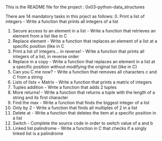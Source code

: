 This is the README file for the project : 0x03-python-data_structures

There are 14 mandatory tasks in this prject as follows:
0. Print a list of integers - Write a function that prints all integers of a list
1. Secure access to an element in a list - Write a function that retrieves an element from a list like in C
2. Replace element - Write a function that replaces an element of a list at a specific position (like in C
3. Print a list of integers... in reverse! - Write a function that prints all integers of a list, in reverse order
4. Replace in a copy - Write a function that replaces an element in a list at a specific position without modifying the original list (like in C)
5. Can you C me now? - Write a function that removes all characters c and C from a string
6. Lists of lists = Matrix - Write a function that prints a matrix of integers
7. Tuples addition - Write a function that adds 2 tuples
8. More returns! - Write a function that returns a tuple with the length of a string and its first character
9. Find the max - Write a function that finds the biggest integer of a list
10. Only by 2 - Write a function that finds all multiples of 2 in a list
11. Delete at - Write a function that deletes the item at a specific position in a list
12. Switch - Complete the source code in order to switch value of a and b
13. Linked list palindrome - Write a function in C that checks if a singly linked list is a palindrome
